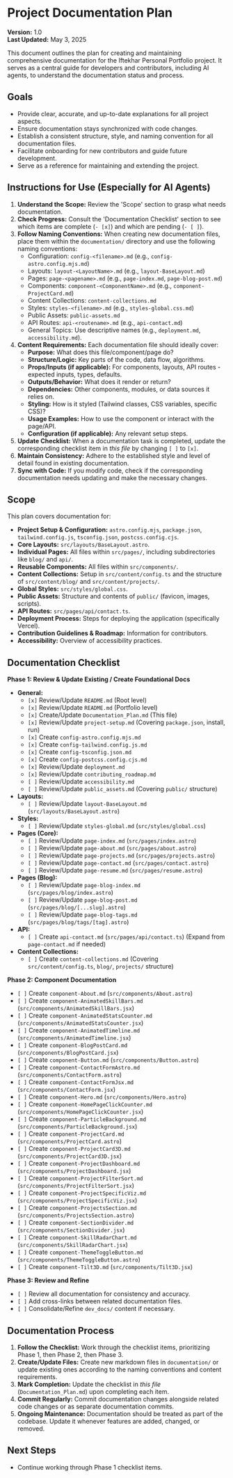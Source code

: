 # Project Documentation Plan

**Version:** 1.0  
**Last Updated:** May 3, 2025

This document outlines the plan for creating and maintaining comprehensive documentation for the Iftekhar Personal Portfolio project. It serves as a central guide for developers and contributors, including AI agents, to understand the documentation status and process.

## Goals

*   Provide clear, accurate, and up-to-date explanations for all project aspects.
*   Ensure documentation stays synchronized with code changes.
*   Establish a consistent structure, style, and naming convention for all documentation files.
*   Facilitate onboarding for new contributors and guide future development.
*   Serve as a reference for maintaining and extending the project.

## Instructions for Use (Especially for AI Agents)

1.  **Understand the Scope:** Review the 'Scope' section to grasp what needs documentation.
2.  **Check Progress:** Consult the 'Documentation Checklist' section to see which items are complete (`- [x]`) and which are pending (`- [ ]`).
3.  **Follow Naming Conventions:** When creating new documentation files, place them within the `documentation/` directory and use the following naming conventions:
    *   Configuration: `config-<filename>.md` (e.g., `config-astro.config.mjs.md`)
    *   Layouts: `layout-<LayoutName>.md` (e.g., `layout-BaseLayout.md`)
    *   Pages: `page-<pagename>.md` (e.g., `page-index.md`, `page-blog-post.md`)
    *   Components: `component-<ComponentName>.md` (e.g., `component-ProjectCard.md`)
    *   Content Collections: `content-collections.md`
    *   Styles: `styles-<filename>.md` (e.g., `styles-global.css.md`)
    *   Public Assets: `public-assets.md`
    *   API Routes: `api-<routename>.md` (e.g., `api-contact.md`)
    *   General Topics: Use descriptive names (e.g., `deployment.md`, `accessibility.md`).
4.  **Content Requirements:** Each documentation file should ideally cover:
    *   **Purpose:** What does this file/component/page do?
    *   **Structure/Logic:** Key parts of the code, data flow, algorithms.
    *   **Props/Inputs (if applicable):** For components, layouts, API routes - expected inputs, types, defaults.
    *   **Outputs/Behavior:** What does it render or return?
    *   **Dependencies:** Other components, modules, or data sources it relies on.
    *   **Styling:** How is it styled (Tailwind classes, CSS variables, specific CSS)?
    *   **Usage Examples:** How to use the component or interact with the page/API.
    *   **Configuration (if applicable):** Any relevant setup steps.
5.  **Update Checklist:** When a documentation task is completed, update the corresponding checklist item in *this file* by changing `[ ]` to `[x]`.
6.  **Maintain Consistency:** Adhere to the established style and level of detail found in existing documentation.
7.  **Sync with Code:** If you modify code, check if the corresponding documentation needs updating and make the necessary changes.

## Scope

This plan covers documentation for:

*   **Project Setup & Configuration:** `astro.config.mjs`, `package.json`, `tailwind.config.js`, `tsconfig.json`, `postcss.config.cjs`.
*   **Core Layouts:** `src/layouts/BaseLayout.astro`.
*   **Individual Pages:** All files within `src/pages/`, including subdirectories like `blog/` and `api/`.
*   **Reusable Components:** All files within `src/components/`.
*   **Content Collections:** Setup in `src/content/config.ts` and the structure of `src/content/blog/` and `src/content/projects/`.
*   **Global Styles:** `src/styles/global.css`.
*   **Public Assets:** Structure and contents of `public/` (favicon, images, scripts).
*   **API Routes:** `src/pages/api/contact.ts`.
*   **Deployment Process:** Steps for deploying the application (specifically Vercel).
*   **Contribution Guidelines & Roadmap:** Information for contributors.
*   **Accessibility:** Overview of accessibility practices.

## Documentation Checklist

**Phase 1: Review & Update Existing / Create Foundational Docs**

*   **General:**
    *   `[x]` Review/Update `README.md` (Root level)
    *   `[x]` Review/Update `README.md` (Portfolio level)
    *   `[x]` Create/Update `Documentation_Plan.md` (This file)
    *   `[x]` Review/Update `project-setup.md` (Covering `package.json`, install, run)
    *   `[x]` Create `config-astro.config.mjs.md`
    *   `[x]` Create `config-tailwind.config.js.md`
    *   `[x]` Create `config-tsconfig.json.md`
    *   `[x]` Create `config-postcss.config.cjs.md`
    *   `[x]` Review/Update `deployment.md`
    *   `[x]` Review/Update `contributing_roadmap.md`
    *   `[ ]` Review/Update `accessibility.md`
    *   `[ ]` Review/Update `public_assets.md` (Covering `public/` structure)
*   **Layouts:**
    *   `[ ]` Review/Update `layout-BaseLayout.md` (`src/layouts/BaseLayout.astro`)
*   **Styles:**
    *   `[ ]` Review/Update `styles-global.md` (`src/styles/global.css`)
*   **Pages (Core):**
    *   `[ ]` Review/Update `page-index.md` (`src/pages/index.astro`)
    *   `[ ]` Review/Update `page-about.md` (`src/pages/about.astro`)
    *   `[ ]` Review/Update `page-projects.md` (`src/pages/projects.astro`)
    *   `[ ]` Review/Update `page-contact.md` (`src/pages/contact.astro`)
    *   `[ ]` Review/Update `page-resume.md` (`src/pages/resume.astro`)
*   **Pages (Blog):**
    *   `[ ]` Review/Update `page-blog-index.md` (`src/pages/blog/index.astro`)
    *   `[ ]` Review/Update `page-blog-post.md` (`src/pages/blog/[...slug].astro`)
    *   `[ ]` Review/Update `page-blog-tags.md` (`src/pages/blog/tags/[tag].astro`)
*   **API:**
    *   `[ ]` Create `api-contact.md` (`src/pages/api/contact.ts`) (Expand from `page-contact.md` if needed)
*   **Content Collections:**
    *   `[ ]` Create `content-collections.md` (Covering `src/content/config.ts`, `blog/`, `projects/` structure)

**Phase 2: Component Documentation**

*   `[ ]` Create `component-About.md` (`src/components/About.astro`)
*   `[ ]` Create `component-AnimatedSkillBars.md` (`src/components/AnimatedSkillBars.jsx`)
*   `[ ]` Create `component-AnimatedStatsCounter.md` (`src/components/AnimatedStatsCounter.jsx`)
*   `[ ]` Create `component-AnimatedTimeline.md` (`src/components/AnimatedTimeline.jsx`)
*   `[ ]` Create `component-BlogPostCard.md` (`src/components/BlogPostCard.jsx`)
*   `[ ]` Create `component-Button.md` (`src/components/Button.astro`)
*   `[ ]` Create `component-ContactFormAstro.md` (`src/components/ContactForm.astro`)
*   `[ ]` Create `component-ContactFormJsx.md` (`src/components/ContactForm.jsx`)
*   `[ ]` Create `component-Hero.md` (`src/components/Hero.astro`)
*   `[ ]` Create `component-HomePageClickCounter.md` (`src/components/HomePageClickCounter.jsx`)
*   `[ ]` Create `component-ParticleBackground.md` (`src/components/ParticleBackground.jsx`)
*   `[ ]` Create `component-ProjectCard.md` (`src/components/ProjectCard.astro`)
*   `[ ]` Create `component-ProjectCard3D.md` (`src/components/ProjectCard3D.jsx`)
*   `[ ]` Create `component-ProjectDashboard.md` (`src/components/ProjectDashboard.jsx`)
*   `[ ]` Create `component-ProjectFilterSort.md` (`src/components/ProjectFilterSort.jsx`)
*   `[ ]` Create `component-ProjectSpecificViz.md` (`src/components/ProjectSpecificViz.jsx`)
*   `[ ]` Create `component-ProjectsSection.md` (`src/components/ProjectsSection.astro`)
*   `[ ]` Create `component-SectionDivider.md` (`src/components/SectionDivider.jsx`)
*   `[ ]` Create `component-SkillRadarChart.md` (`src/components/SkillRadarChart.jsx`)
*   `[ ]` Create `component-ThemeToggleButton.md` (`src/components/ThemeToggleButton.astro`)
*   `[ ]` Create `component-Tilt3D.md` (`src/components/Tilt3D.jsx`)

**Phase 3: Review and Refine**

*   `[ ]` Review all documentation for consistency and accuracy.
*   `[ ]` Add cross-links between related documentation files.
*   `[ ]` Consolidate/Refine `dev_docs/` content if necessary.

## Documentation Process

1.  **Follow the Checklist:** Work through the checklist items, prioritizing Phase 1, then Phase 2, then Phase 3.
2.  **Create/Update Files:** Create new markdown files in `documentation/` or update existing ones according to the naming conventions and content requirements.
3.  **Mark Completion:** Update the checklist in *this file* (`Documentation_Plan.md`) upon completing each item.
4.  **Commit Regularly:** Commit documentation changes alongside related code changes or as separate documentation commits.
5.  **Ongoing Maintenance:** Documentation should be treated as part of the codebase. Update it whenever features are added, changed, or removed.

## Next Steps

*   Continue working through Phase 1 checklist items.
